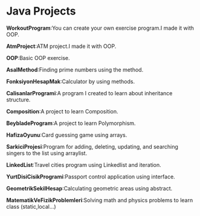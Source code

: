 <h1>Java Projects </h1>


**WorkoutProgram**:You can create your own exercise program.I made it with OOP.

**AtmProject**:ATM project.I made it with OOP.

**OOP**:Basic OOP exercise.

**AsalMethod**:Finding prime numbers using the method.

**FonksiyonHesapMak**:Calculator by using methods.

**CalisanlarProgrami**:A program I created to learn about inheritance structure.

**Composition**:A project to learn Composition.

**BeybladeProgram**:A project to learn Polymorphism.

**HafizaOyunu**:Card guessing game using arrays.

**SarkiciProjesi**:Program for adding, deleting, updating, and searching singers to the list using arraylist.

**LinkedList**:Travel cities program using Linkedlist and iteration.

**YurtDisiCisikProgrami**:Passport control application using interface.

**GeometrikSekilHesap**:Calculating geometric areas using abstract.

**MatematikVeFizikProblemleri**:Solving math and physics problems to learn class (static,local...)
